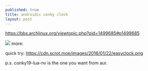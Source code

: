 ```yaml
---
published: true
title: androidic conky clock
layout: post
---
```

<https://bbs.archlinux.org/viewtopic.php?pid=1499685#p1499685>

<img src="https://raw.githubusercontent.com/easysid/conky_configs/master/min_clock/min_clock.png">
more:  
<https://github.com/easysid/conky_configs>

quick try:
<https://cdn.scrot.moe/images/2016/01/22/easyclock.png>

p.s. conky19-lua-nv is the one you want from aur.
